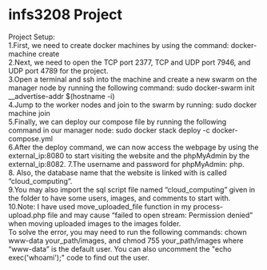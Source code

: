 # infs3208 Project

Project Setup: <br />
1.First, we need to create docker machines by using the command:  docker-machine create <br />
2.Next, we need to open the TCP port 2377, TCP and UDP port 7946, and UDP port 4789 for the project. <br />
3.Open a terminal and ssh into the machine and create a new swarm on the manager node by running the following command: sudo docker-swarm init __advertise-addr  $(hostname -i) <br />
4.Jump to the worker nodes and join to the swarm by running: sudo docker machine join <br />
5.Finally, we can deploy our compose file by running the following command in our manager node: sudo docker stack deploy -c docker-compose.yml <br />
6.After the deploy command, we can now access the webpage by using the external_ip:8080 to start visiting the website and the phpMyAdmin by the external_ip:8082.
7.The username and password for phpMyAdmin: php.  <br />
8. Also, the database name that the website is linked with is called “cloud_computing”. <br />
9.You may also import the sql script file named “cloud_computing” given in the folder to have some users, images, and comments to start with. <br />
10.Note: I have used move_uploaded_file function in my process-upload.php file and may cause “failed to open stream: Permission denied” when moving uploaded images to the images folder. <br />
	To solve the error, you may need to run the following commands: chown www-data your_path/images, and chmod 755 your_path/images where “www-data” is the default user. You can also uncomment the "echo exec('whoami');" code to find out the user. <br />
